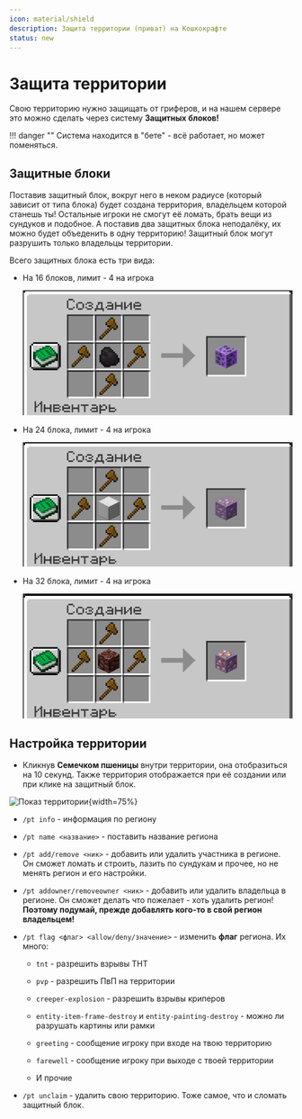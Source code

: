 ```yaml
---
icon: material/shield
description: Защита территории (приват) на Кошкокрафте
status: new
---
```


# Защита территории

Свою территорию нужно защищать от гриферов, и на нашем сервере это можно сделать через систему **Защитных блоков!**

!!! danger ""
    Система находится в "бете" - всё работает, но может поменяться.

## Защитные блоки

Поставив защитный блок, вокруг него в неком радиусе (который зависит от типа блока) будет создана территория, владельцем которой станешь ты! Остальные игроки не смогут её ломать, брать вещи из сундуков и подобное. А поставив два защитных блока неподалёку, их можно будет объеденить в одну территорию! Защитный блок могут разрушить только владельцы территории.

Всего защитных блока есть три вида:

- На 16 блоков, лимит - 4 на игрока

    ![Крафт блока защиты на 16](../../assets/land_protection/16.png)

- На 24 блока, лимит - 4 на игрока

    ![Крафт блока защиты на 24](../../assets/land_protection/24.png)

- На 32 блока, лимит - 4 на игрока

    ![Крафт блока защиты на 32](../../assets/land_protection/32.png)

## Настройка территории

- Кликнув **Семечком пшеницы** внутри территории, она отобразиться на 10 секунд. Также территория отображается при её создании или при клике на защитный блок.

![Показ территории](../../assets/land_protection/land_show.gif){width=75%}

- `/pt info` - информация по региону

- `/pt name <название>` - поставить название региона

- `/pt add/remove <ник>` - добавить или удалить участника в регионе. Он сможет ломать и строить, лазить по сундукам и прочее, но не менять регион и его настройки.

- `/pt addowner/removeowner <ник>` - добавить или удалить владельца в регионе. Он сможет делать что пожелает - хоть удалить регион! <span class="red">**Поэтому подумай, прежде добавлять кого-то в свой регион владельцем!**</span>

- `/pt flag <флаг> <allow/deny/значение>` - изменить **флаг** региона. Их много:

    - `tnt` - разрешить взрывы ТНТ

    - `pvp` - разрешить ПвП на территории

    - `creeper-explosion` - разрешить взрывы криперов

    - `entity-item-frame-destroy` и `entity-painting-destroy` - можно ли разрушать картины или рамки

    - `greeting` - сообщение игроку при входе на твою территорию

    - `farewell` - сообщение игроку при выходе с твоей территории

    - И прочие

- `/pt unclaim` - удалить свою территорию. Тоже самое, что и сломать защитный блок.